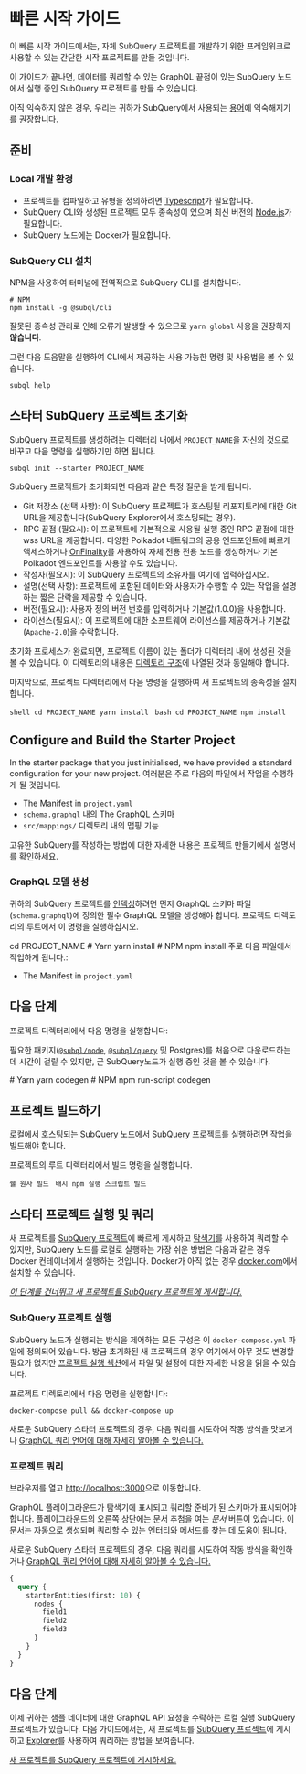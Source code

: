 # 빠른 시작 가이드

이 빠른 시작 가이드에서는, 자체 SubQuery 프로젝트를 개발하기 위한 프레임워크로 사용할 수 있는 간단한 시작 프로젝트를 만들 것입니다.

이 가이드가 끝나면, 데이터를 쿼리할 수 있는 GraphQL 끝점이 있는 SubQuery 노드에서 실행 중인 SubQuery 프로젝트를 만들 수 있습니다.

아직 익숙하지 않은 경우, 우리는 귀하가 SubQuery에서 사용되는 [용어](../#terminology)에 익숙해지기를 권장합니다.

## 준비

### Local 개발 환경

- 프로젝트를 컴파일하고 유형을 정의하려면 [Typescript](https://www.typescriptlang.org/)가 필요합니다.
- SubQuery CLI와 생성된 프로젝트 모두 종속성이 있으며 최신 버전의 [Node.js](https://nodejs.org/en/)가 필요합니다.
- SubQuery 노드에는 Docker가 필요합니다.

### SubQuery CLI 설치

NPM을 사용하여 터미널에 전역적으로 SubQuery CLI를 설치합니다.

```shell
# NPM
npm install -g @subql/cli
```

잘못된 종속성 관리로 인해 오류가 발생할 수 있으므로 `yarn global` 사용을 권장하지 **않습니다**.

그런 다음 도움말을 실행하여 CLI에서 제공하는 사용 가능한 명령 및 사용법을 볼 수 있습니다.

```shell
subql help
```

## 스타터 SubQuery 프로젝트 초기화

SubQuery 프로젝트를 생성하려는 디렉터리 내에서 `PROJECT_NAME`을 자신의 것으로 바꾸고 다음 명령을 실행하기만 하면 됩니다.

```shell
subql init --starter PROJECT_NAME
```

SubQuery 프로젝트가 초기화되면 다음과 같은 특정 질문을 받게 됩니다.

- Git 저장소 (선택 사항): 이 SubQuery 프로젝트가 호스팅될 리포지토리에 대한 Git URL을 제공합니다(SubQuery Explorer에서 호스팅되는 경우).
- RPC 끝점 (필요시): 이 프로젝트에 기본적으로 사용될 실행 중인 RPC 끝점에 대한 wss URL을 제공합니다. 다양한 Polkadot 네트워크의 공용 엔드포인트에 빠르게 액세스하거나 [OnFinality](https://app.onfinality.io)를 사용하여 자체 전용 전용 노드를 생성하거나 기본 Polkadot 엔드포인트를 사용할 수도 있습니다.
- 작성자(필요시): 이 SubQuery 프로젝트의 소유자를 여기에 입력하십시오.
- 설명(선택 사항): 프로젝트에 포함된 데이터와 사용자가 수행할 수 있는 작업을 설명하는 짧은 단락을 제공할 수 있습니다.
- 버전(필요시): 사용자 정의 버전 번호를 입력하거나 기본값(1.0.0)을 사용합니다.
- 라이선스(필요시): 이 프로젝트에 대한 소프트웨어 라이선스를 제공하거나 기본값(`Apache-2.0`)을 수락합니다.

초기화 프로세스가 완료되면, 프로젝트 이름이 있는 폴더가 디렉터리 내에 생성된 것을 볼 수 있습니다. 이 디렉토리의 내용은 [디렉토리 구조](../create/introduction.md#directory-structure)에 나열된 것과 동일해야 합니다.

마지막으로, 프로젝트 디렉터리에서 다음 명령을 실행하여 새 프로젝트의 종속성을 설치합니다.

<CodeGroup> <CodeGroupItem title="YARN" active> ```shell cd PROJECT_NAME yarn install ``` </CodeGroupItem>
<CodeGroupItem title="NPM"> ```bash cd PROJECT_NAME npm install ``` </CodeGroupItem> </CodeGroup>

## Configure and Build the Starter Project

In the starter package that you just initialised, we have provided a standard configuration for your new project. 여러분은 주로 다음의 파일에서 작업을 수행하게 될 것입니다.

- The Manifest in `project.yaml`
- `schema.graphql` 내의 The GraphQL 스키마
- `src/mappings/` 디렉토리 내의 맵핑 기능

고유한 SubQuery를 작성하는 방법에 대한 자세한 내용은 프로젝트 만들기에서 설명서를 확인하세요.

### GraphQL 모델 생성

귀하의 SubQuery 프로젝트를 [인덱싱](../run/run.md)하려면 먼저 GraphQL 스키마 파일(`schema.graphql`)에 정의한 필수 GraphQL 모델을 생성해야 합니다. 프로젝트 디렉토리의 루트에서 이 명령을 실행하십시오.

<CodeGroup> cd PROJECT_NAME # Yarn yarn install # NPM npm install 주로 다음 파일에서 작업하게 됩니다.:

- The Manifest in `project.yaml`</p>

## 다음 단계

프로젝트 디렉터리에서 다음 명령을 실행합니다:

필요한 패키지([`@subql/node`](https://www.npmjs.com/package/@subql/node), [`@subql/query`](https://www.npmjs.com/package/@subql/query) 및 Postgres)를 처음으로 다운로드하는 데 시간이 걸릴 수 있지만, 곧 SubQuery노드가 실행 중인 것을 볼 수 있습니다.

<CodeGroup> # Yarn yarn codegen # NPM npm run-script codegen

## 프로젝트 빌드하기

로컬에서 호스팅되는 SubQuery 노드에서 SubQuery 프로젝트를 실행하려면 작업을 빌드해야 합니다.

프로젝트의 루트 디렉터리에서 빌드 명령을 실행합니다.

<CodeGroup> <CodeGroupItem title="YARN" active> ```쉘 원사 빌드 ``` </CodeGroupItem> <CodeGroupItem title="NPM"> ```배시 npm 실행 스크립트 빌드 ``` </CodeGroupItem> </CodeGroup>

## 스타터 프로젝트 실행 및 쿼리

새 프로젝트를 [SubQuery 프로젝트](https://project.subquery.network)에 빠르게 게시하고 [탐색기](https://explorer.subquery.network)를 사용하여 쿼리할 수 있지만, SubQuery 노드를 로컬로 실행하는 가장 쉬운 방법은 다음과 같은 경우 Docker 컨테이너에서 실행하는 것입니다. Docker가 아직 없는 경우 [docker.com](https://docs.docker.com/get-docker/)에서 설치할 수 있습니다.

[_이 단계를 건너뛰고 새 프로젝트를 SubQuery 프로젝트에 게시합니다._](../publish/publish.md)

### SubQuery 프로젝트 실행

SubQuery 노드가 실행되는 방식을 제어하는 모든 구성은 이 `docker-compose.yml` 파일에 정의되어 있습니다. 방금 초기화된 새 프로젝트의 경우 여기에서 아무 것도 변경할 필요가 없지만 [프로젝트 실행 섹션](../run/run.md)에서 파일 및 설정에 대한 자세한 내용을 읽을 수 있습니다.

프로젝트 디렉토리에서 다음 명령을 실행합니다:

```shell
docker-compose pull && docker-compose up
```

새로운 SubQuery 스타터 프로젝트의 경우, 다음 쿼리를 시도하여 작동 방식을 맛보거나 [GraphQL 쿼리 언어에 대해 자세히 알아볼 수 있습니다.](../query/graphql.md)

### 프로젝트 쿼리

브라우저를 열고 [http://localhost:3000](http://localhost:3000)으로 이동합니다.

GraphQL 플레이그라운드가 탐색기에 표시되고 쿼리할 준비가 된 스키마가 표시되어야 합니다. 플레이그라운드의 오른쪽 상단에는 문서 추첨을 여는 _문서_ 버튼이 있습니다. 이 문서는 자동으로 생성되며 쿼리할 수 있는 엔터티와 메서드를 찾는 데 도움이 됩니다.

새로운 SubQuery 스타터 프로젝트의 경우, 다음 쿼리를 시도하여 작동 방식을 확인하거나 [GraphQL 쿼리 언어에 대해 자세히 알아볼 수 있습니다.](../query/graphql.md)

```graphql
{
  query {
    starterEntities(first: 10) {
      nodes {
        field1
        field2
        field3
      }
    }
  }
}
```

## 다음 단계

이제 귀하는 샘플 데이터에 대한 GraphQL API 요청을 수락하는 로컬 실행 SubQuery 프로젝트가 있습니다. 다음 가이드에서는, 새 프로젝트를 [SubQuery 프로젝트](https://project.subquery.network)에 게시하고 [Explorer](https://explorer.subquery.network)를 사용하여 쿼리하는 방법을 보여줍니다.

[새 프로젝트를 SubQuery 프로젝트에 게시하세요.](../publish/publish.md)
